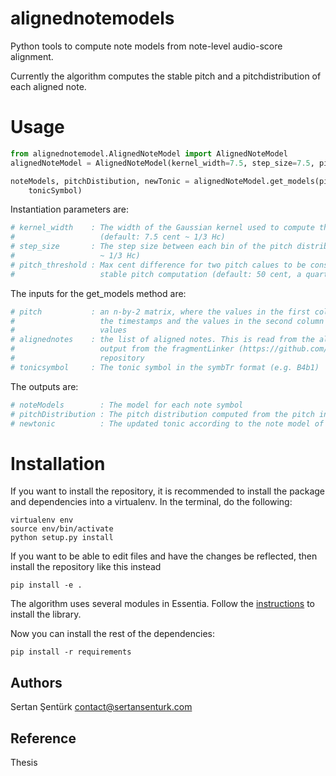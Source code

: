 # alignednotemodels

Python tools to compute note models from note-level audio-score alignment.

Currently the algorithm computes the stable pitch and a pitchdistribution of each aligned note.

Usage
=======

```python
from alignednotemodel.AlignedNoteModel import AlignedNoteModel
alignedNoteModel = AlignedNoteModel(kernel_width=7.5, step_size=7.5, pitch_threshold=50)

noteModels, pitchDistibution, newTonic = alignedNoteModel.get_models(pitch, alignednotes,
    tonicSymbol)
```

Instantiation parameters are:
```python
# kernel_width    : The width of the Gaussian kernel used to compute the pitch distribution 
#                   (default: 7.5 cent ~ 1/3 Hc)
# step_size       : The step size between each bin of the pitch distribution (default: 7.5 cent 
#                   ~ 1/3 Hc)
# pitch_threshold : Max cent difference for two pitch calues to be considered close. Used in
#                   stable pitch computation (default: 50 cent, a quarter tone)
```

The inputs for the get_models method are:
```python
# pitch 		  :	an n-by-2 matrix, where the values in the first column are 
#					the timestamps and the values in the second column are frequency 
#					values
# alignednotes	  :	the list of aligned notes. This is read from the alignedNotes.json 
#					output from the fragmentLinker (https://github.com/sertansenturk/fragmentLinker) 
#                   repository 
# tonicsymbol	  : The tonic symbol in the symbTr format (e.g. B4b1)
```

The outputs are:
```python
# noteModels        : The model for each note symbol
# pitchDistribution	: The pitch distribution computed from the pitch input
# newtonic		    : The updated tonic according to the note model of the tonic symbol
```

Installation
============

If you want to install the repository, it is recommended to install the package and dependencies into a virtualenv. In the terminal, do the following:

    virtualenv env
    source env/bin/activate
    python setup.py install

If you want to be able to edit files and have the changes be reflected, then
install the repository like this instead

    pip install -e .

The algorithm uses several modules in Essentia. Follow the [instructions](essentia.upf.edu/documentation/installing.html) to install the library.

Now you can install the rest of the dependencies:

    pip install -r requirements

Authors
-------
Sertan Şentürk
contact@sertansenturk.com

Reference
-------
Thesis
